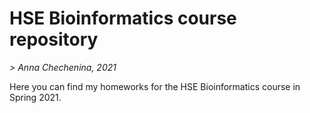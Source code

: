 # HSE Bioinformatics course repository
_> Anna Chechenina, 2021_

Here you can find my homeworks for the HSE Bioinformatics course in Spring 2021. 
